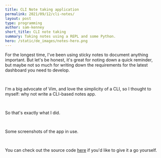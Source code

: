 ```yaml
---
title: CLI Note taking application
permalink: 2021/09/12/cli-notes/
layout: post
type: programming
author: sam-kenney
short_title: CLI note taking
summary: Taking notes using a REPL and some Python.
hero: /static/de_images/notes-hero.png
---
```


For the longest time, I've been using sticky notes to document anything important. But let's be honest, it's great for noting down a quick reminder, but maybe not so much for writing down the requirements for the latest dashboard you need to develop.

<br>

I'm a big advocate of Vim, and love the simplicity of a CLI, so I thought to myself: why not write a CLI-based notes app.

<br>

So that's exactly what I did.

<br>

Some screenshots of the app in use.

<br>

You can check out the source code [here](https://github.com/mr-strawberry66/notes/) if you'd like to give it a go yourself.
